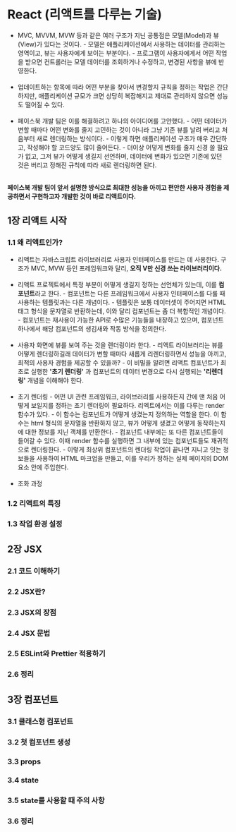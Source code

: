 # React (리액트를 다루는 기술)

- MVC, MVVM, MVW 등과 같은 여러 구조가 지닌 공통점은 모델(Model)과 뷰(View)가 있다는 것이다. - 모델은 애플리케이션에서 사용하는 데이터를 관리하는 영역이고, 뷰는 사용자에게 보이는 부분이다. - 프로그램이 사용자에게서 어떤 작업을 받으면 컨트롤러는 모델 데이터를 조회하거나 수정하고, 변경된 사항을 뷰에 반영한다.
  <br><br>
- 업데이트하는 항목에 따라 어떤 부분을 찾아서 변경할지 규칙을 정하는 작업은 간단하지만, 애플리케이션 규모가 크면 상당히 복잡해지고 제대로 관리하지 않으면 성능도 떨어질 수 있다.
  <br><br>
- 페이스북 개발 팀은 이를 해결하려고 하나의 아이디어를 고안했다. - 어떤 데이터가 변할 때마다 어떤 변화를 줄지 고민하는 것이 아니라 그냥 기존 뷰를 날려 버리고 처음부터 새로 렌더링하는 방식이다. - 이렇게 하면 애플리케이션 구조가 매우 간단하고, 작성해야 할 코드양도 많이 줄어든다. - 더이상 어덯게 변화를 줄지 신경 쓸 필요가 없고, 그저 뷰가 어떻게 생길지 선언하며, 데이터에 변화가 있으면 기존에 있던 것은 버리고 정해진 규칙에 따라 새로 렌더링하면 된다.
  <br><br>

**페이스북 개발 팀이 앞서 설명한 방식으로 최대한 성능을 아끼고 편안한 사용자 경험을 제공하면서 구현하고자 개발한 것이 바로 리액트이다.**

## 1장 리액트 시작

### 1.1 왜 리액트인가?

- 리액트는 자바스크립트 라이브러리로 사용자 인터페이스를 만드는 데 사용한다. 구조가 MVC, MVW 등인 프레임워크와 달리, **오직 V만 신경 쓰는 라이브러리이다.**
  <br><br>
- 리액트 프로젝트에서 특정 부분이 어떻게 생길지 정하는 선언체가 있는데, 이를 **컴포넌트**라고 한다. - 컴포넌트는 다른 프레임워크에서 사용자 인터페이스를 다룰 때 사용하는 템플릿과는 다른 개념이다. - 템플릿은 보통 데이터셋이 주어지면 HTML 태그 형식을 문자열로 반환하는데, 이와 달리 컴포넌트는 좀 더 복합적인 개념이다. - 컴포넌트는 재사용이 가능한 API로 수많은 기능들을 내장하고 있으며, 컴포넌트 하나에서 해당 컴포넌트의 생김새와 작동 방식을 정의한다.
  <br><br>
- 사용자 화면에 뷰를 보여 주는 것을 렌더링이라 한다. - 리액트 라이브러리는 뷰를 어떻게 렌더링하길래 데이터가 변할 때마다 새롭게 리렌더링하면서 성능을 아끼고, 최적의 사용자 경험을 제공할 수 있을까? - 이 비밀을 알려면 리액트 컴포넌트가 최초로 실행한 **'초기 렌더링'** 과 컴포넌트의 데이터 변경으로 다시 실행되는 **'리렌더링'** 개념을 이해해야 한다.
  <br><br>
- 초기 렌더링 - 어떤 UI 관련 프레임워크, 라이브러리를 사용하든지 간에 맨 처음 어떻게 보일지를 정하는 초기 렌더링이 필요하다. 리엑트에서는 이를 다루는 render 함수가 있다. - 이 함수는 컴포넌트가 어떻게 생겼는지 정의하는 역할을 한다. 이 함수는 html 형식의 문자열을 반환하지 않고, 뷰가 어떻게 생겼고 어떻게 동작하는지에 대한 정보를 지닌 객체를 반환한다. - 컴포넌트 내부에는 또 다른 컴포넌트들이 들어갈 수 있다. 이때 render 함수를 실행하면 그 내부에 있는 컴포넌트들도 재귀적으로 렌더링한다. - 이렇게 최상위 컴포넌트의 렌더링 작업이 끝나면 지니고 잇는 정보들을 사용하여 HTML 마크업을 만들고, 이를 우리가 정하는 실제 페이지의 DOM 요소 안에 주입한다.
  <br><br>
- 조화 과정

### 1.2 리액트의 특징

### 1.3 작업 환경 설정

## 2장 JSX

### 2.1 코드 이해하기

### 2.2 JSX란?

### 2.3 JSX의 장점

### 2.4 JSX 문법

### 2.5 ESLint와 Prettier 적용하기

### 2.6 정리

## 3장 컴포넌트

### 3.1 클래스형 컴포넌트

### 3.2 첫 컴포넌트 생성

### 3.3 props

### 3.4 state

### 3.5 state를 사용할 때 주의 사항

### 3.6 정리
